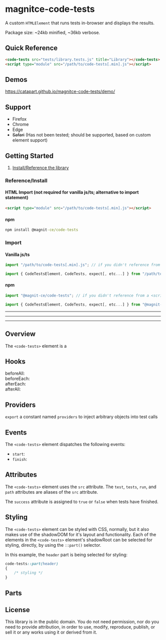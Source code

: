 # magnitce-code-tests
A custom `HTMLElement` that runs tests in-browser and displays the results. 

Package size: ~24kb minified, ~36kb verbose.

## Quick Reference
```html
<code-tests src="tests/library.tests.js" title="Library"></code-tests>
<script type="module" src="/path/to/code-tests[.min].js"></script>
```

## Demos
https://catapart.github.io/magnitce-code-tests/demo/

## Support
- Firefox
- Chrome
- Edge
- <s>Safari</s> (Has not been tested; should be supported, based on custom element support)

## Getting Started
 1. [Install/Reference the library](#referenceinstall)

### Reference/Install
#### HTML Import (not required for vanilla js/ts; alternative to import statement)
```html
<script type="module" src="/path/to/code-tests[.min].js"></script>
```
#### npm
```cmd
npm install @magnit-ce/code-tests
```

### Import
#### Vanilla js/ts
```js
import "/path/to/code-tests[.min].js"; // if you didn't reference from a <script>, reference with an import like this

import { CodeTestsElement, CodeTests, expect[, etc...] } from "/path/to/code-tests[.min].js";
```
#### npm
```js
import "@magnit-ce/code-tests"; // if you didn't reference from a <script>, reference with an import like this

import { CodeTestsElement, CodeTests, expect[, etc...] } from "@magnit-ce/code-tests";
```

---
---
---

## Overview
The `<code-tests>` element is a 

## Hooks
beforeAll:  
beforeEach:  
afterEach:  
afterAll:  

## Providers
`export` a constant named `providers` to inject arbitrary objects into test calls

## Events
The `<code-tests>` element dispatches the following events:
- `start`: 
- `finish`: 

## Attributes
The `<code-tests>` element uses the `src` attribute.
The  `test`, `tests`, `run`, and `path` attributes are aliases of the `src` attribute.

The `success` attribute is assigned to `true` or `false` when tests have finished.

## Styling
The `<code-tests>` element can be styled with CSS, normally, but it also makes use of the shadowDOM for it's layout and functionality. Each of the elements in the `<code-tests>` element's shadowRoot can be selected for styling, directly, by using the `::part()` selector.

In this example, the `header` part is being selected for styling:
```css
code-tests::part(header)
{
    /* styling */
}
```

## Parts

## License
This library is in the public domain. You do not need permission, nor do you need to provide attribution, in order to use, modify, reproduce, publish, or sell it or any works using it or derived from it.
